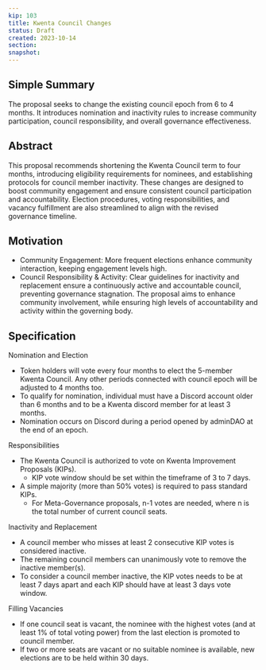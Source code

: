 ```yaml
---
kip: 103
title: Kwenta Council Changes
status: Draft
created: 2023-10-14
section:
snapshot: 
---
```


## Simple Summary

The proposal seeks to change the existing council epoch from 6 to 4 months. It introduces nomination and inactivity rules to increase community participation, council responsibility, and overall governance effectiveness.

## Abstract

This proposal recommends shortening the Kwenta Council term to four months, introducing eligibility requirements for nominees, and establishing protocols for council member inactivity. These changes are designed to boost community engagement and ensure consistent council participation and accountability. Election procedures, voting responsibilities, and vacancy fulfillment are also streamlined to align with the revised governance timeline.

## Motivation

* Community Engagement: More frequent elections enhance community interaction, keeping engagement levels high.
* Council Responsibility & Activity: Clear guidelines for inactivity and replacement ensure a continuously active and accountable council, preventing governance stagnation.
The proposal aims to enhance community involvement, while ensuring high levels of accountability and activity within the governing body.

## Specification

Nomination and Election
* Token holders will vote every four months to elect the 5-member Kwenta Council. Any other periods connected with council epoch will be adjusted to 4 months too.
* To qualify for nomination, individual must have a Discord account older than 6 months and to be a Kwenta discord member for at least 3 months. 
* Nomination occurs on Discord during a period opened by adminDAO at the end of an epoch.

Responsibilities
* The Kwenta Council is authorized to vote on Kwenta Improvement Proposals (KIPs).
    * KIP vote window should be set within the timeframe of 3 to 7 days. 
* A simple majority (more than 50% votes) is required to pass standard KIPs.
    * For Meta-Governance proposals, n-1 votes are needed, where n is the total number of current council seats.

Inactivity and Replacement
* A council member who misses at least 2 consecutive KIP votes is considered inactive.
* The remaining council members can unanimously vote to remove the inactive member(s).
* To consider a council member inactive, the KIP votes needs to be at least 7 days apart and each KIP should have at least 3 days vote window.

Filling Vacancies
* If one council seat is vacant, the nominee with the highest votes (and at least 1% of total voting power) from the last election is promoted to council member.
* If two or more seats are vacant or no suitable nominee is available, new elections are to be held within 30 days.